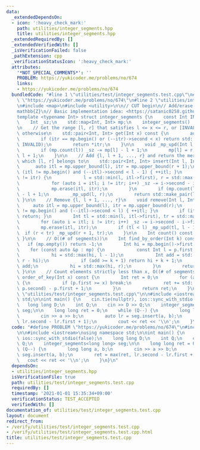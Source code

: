 ```yaml
---
data:
  _extendedDependsOn:
  - icon: ':heavy_check_mark:'
    path: utilities/integer_segments.hpp
    title: utilities/integer_segments.hpp
  _extendedRequiredBy: []
  _extendedVerifiedWith: []
  _isVerificationFailed: false
  _pathExtension: cpp
  _verificationStatusIcon: ':heavy_check_mark:'
  attributes:
    '*NOT_SPECIAL_COMMENTS*': ''
    PROBLEM: https://yukicoder.me/problems/no/674
    links:
    - https://yukicoder.me/problems/no/674
  bundledCode: "#line 1 \"utilities/test/integer_segments.test.cpp\"\n#define PROBLEM\
    \ \"https://yukicoder.me/problems/no/674\"\n#line 2 \"utilities/integer_segments.hpp\"\
    \n#include <map>\n#include <utility>\n\n// CUT begin\n// Add/erase ranges on \\\
    mathbb{Z}\n// Basic implementation idea: <https://satanic0258.github.io/snippets/data-structure/SegmentMap.html>\n\
    template <typename Int> struct integer_segments {\n    const Int INVALID = -1;\n\
    \    Int _sz;\n    std::map<Int, Int> mp;\n    integer_segments() : _sz(0) {}\n\
    \n    // Get the range [l, r] that satisfies l <= x <= r, or [INVALID, INVALID]\
    \ otherwise\n    std::pair<Int, Int> get(Int x) const {\n        auto itr = mp.upper_bound(x);\n\
    \        if (itr == mp.begin() or (--itr)->second < x) return std::make_pair(INVALID,\
    \ INVALID);\n        return *itr;\n    }\n\n    void _mp_upd(Int l, Int r) {\n\
    \        if (mp.count(l)) _sz -= mp[l] - l + 1;\n        mp[l] = r, _sz += r -\
    \ l + 1;\n    }\n\n    // Add {l, l + 1, ..., r} and return the merged segment\
    \ which [l, r] belongs to\n    std::pair<Int, Int> insert(Int l, Int r) {\n  \
    \      auto itl = mp.upper_bound(l), itr = mp.upper_bound(r + 1);\n        if\
    \ (itl != mp.begin() and (--itl)->second < l - 1) { ++itl; }\n        if (itl\
    \ != itr) {\n            l = std::min(l, itl->first), r = std::max(r, std::prev(itr)->second);\n\
    \            for (auto i = itl; i != itr; i++) _sz -= i->second - i->first + 1;\n\
    \            mp.erase(itl, itr);\n        }\n        if (mp.count(l)) _sz -= mp[l]\
    \ - l + 1;\n        _mp_upd(l, r);\n        return std::make_pair(l, r);\n   \
    \ }\n\n    // Remove {l, l + 1, ..., r}\n    void remove(Int l, Int r) {\n   \
    \     auto itl = mp.upper_bound(l), itr = mp.upper_bound(r);\n        if (itl\
    \ != mp.begin() and (--itl)->second < l) { ++itl; }\n        if (itl == itr) {\
    \ return; }\n        Int tl = std::min(l, itl->first), tr = std::max(r, std::prev(itr)->second);\n\
    \        for (auto i = itl; i != itr; i++) _sz -= i->second - i->first + 1;\n\
    \        mp.erase(itl, itr);\n        if (tl < l) _mp_upd(tl, l - 1);\n      \
    \  if (r < tr) _mp_upd(r + 1, tr);\n    }\n\n    Int count() const { return _sz;\
    \ }\n\n    // O((# of segments))\n    Int find_by_order(Int k) const {\n     \
    \   if (mp.empty()) return -1;\n        Int hi = mp.begin()->first - 1;\n    \
    \    for (const auto &p : mp) {\n            const Int l = p.first, r = p.second;\n\
    \            hi = std::max(hi, l - 1);\n            Int add = std::max(Int(0),\
    \ r - hi);\n            if (add >= k + 1) return hi + k + 1;\n            k -=\
    \ add;\n            hi = std::max(hi, r);\n        }\n        return -1;\n   \
    \ }\n\n    // Count elements strictly less than x, O((# of segments))\n    Int\
    \ order_of_key(Int x) const {\n        Int ret = 0;\n        for (auto p : x)\
    \ {\n            if (p.first >= x) break;\n            ret += std::min(x - 1,\
    \ p.second) - p.first + 1;\n        }\n        return ret;\n    }\n};\n#line 3\
    \ \"utilities/test/integer_segments.test.cpp\"\n\n#include <iostream>\nusing namespace\
    \ std;\n\nint main() {\n    cin.tie(nullptr), ios::sync_with_stdio(false);\n \
    \   long long D;\n    int Q;\n    cin >> D >> Q;\n    integer_segments<long long>\
    \ seg;\n\n    long long ret = 0;\n    while (Q--) {\n        long long a, b;\n\
    \        cin >> a >> b;\n        auto lr = seg.insert(a, b);\n        ret = max(ret,\
    \ lr.second - lr.first + 1);\n        cout << ret << '\\n';\n    }\n}\n"
  code: "#define PROBLEM \"https://yukicoder.me/problems/no/674\"\n#include \"../integer_segments.hpp\"\
    \n\n#include <iostream>\nusing namespace std;\n\nint main() {\n    cin.tie(nullptr),\
    \ ios::sync_with_stdio(false);\n    long long D;\n    int Q;\n    cin >> D >>\
    \ Q;\n    integer_segments<long long> seg;\n\n    long long ret = 0;\n    while\
    \ (Q--) {\n        long long a, b;\n        cin >> a >> b;\n        auto lr =\
    \ seg.insert(a, b);\n        ret = max(ret, lr.second - lr.first + 1);\n     \
    \   cout << ret << '\\n';\n    }\n}\n"
  dependsOn:
  - utilities/integer_segments.hpp
  isVerificationFile: true
  path: utilities/test/integer_segments.test.cpp
  requiredBy: []
  timestamp: '2021-01-01 15:35:34+09:00'
  verificationStatus: TEST_ACCEPTED
  verifiedWith: []
documentation_of: utilities/test/integer_segments.test.cpp
layout: document
redirect_from:
- /verify/utilities/test/integer_segments.test.cpp
- /verify/utilities/test/integer_segments.test.cpp.html
title: utilities/test/integer_segments.test.cpp
---
```

